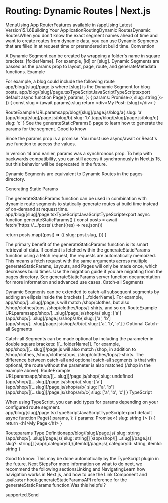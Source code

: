 # Routing: Dynamic Routes | Next.js

<p>MenuUsing App RouterFeatures available in /appUsing Latest Version15.1.6Building Your ApplicationRoutingDynamic RoutesDynamic RoutesWhen you don't know the exact segment names ahead of time and want to create routes from dynamic data, you can use Dynamic Segments that are filled in at request time or prerendered at build time.
Convention</p>
<p>A Dynamic Segment can be created by wrapping a folder's name in square brackets: [folderName]. For example, [id] or [slug].
Dynamic Segments are passed as the params prop to layout, page, route, and generateMetadata functions.
Example</p>
<p>For example, a blog could include the following route app/blog/[slug]/page.js where [slug] is the Dynamic Segment for blog posts.
app/blog/[slug]/page.tsxTypeScriptJavaScriptTypeScriptexport default async function Page({
params,
}: {
params: Promise&lt;{ slug: string }&gt;
}) {
const slug = (await params).slug
return &lt;div&gt;My Post: {slug}&lt;/div&gt;
}</p>
<p>RouteExample URLparamsapp/blog/[slug]/page.js/blog/a{ slug: 'a' }app/blog/[slug]/page.js/blog/b{ slug: 'b' }app/blog/[slug]/page.js/blog/c{ slug: 'c' }
See the generateStaticParams() page to learn how to generate the params for the segment.
Good to know</p>
<p>Since the params prop is a promise. You must use async/await or React's use function to access the values.</p>
<p>In version 14 and earlier, params was a synchronous prop. To help with backwards compatibility, you can still access it synchronously in Next.js 15, but this behavior will be deprecated in the future.</p>
<p>Dynamic Segments are equivalent to Dynamic Routes in the pages directory.</p>
<p>Generating Static Params</p>
<p>The generateStaticParams function can be used in combination with dynamic route segments to statically generate routes at build time instead of on-demand at request time.
app/blog/[slug]/page.tsxTypeScriptJavaScriptTypeScriptexport async function generateStaticParams() {
const posts = await fetch('https://.../posts').then((res) =&gt; res.json())</p>
<p>return posts.map((post) =&gt; ({
slug: post.slug,
}))
}</p>
<p>The primary benefit of the generateStaticParams function is its smart retrieval of data. If content is fetched within the generateStaticParams function using a fetch request, the requests are automatically memoized. This means a fetch request with the same arguments across multiple generateStaticParams, Layouts, and Pages will only be made once, which decreases build times.
Use the migration guide if you are migrating from the pages directory.
See generateStaticParams server function documentation for more information and advanced use cases.
Catch-all Segments</p>
<p>Dynamic Segments can be extended to catch-all subsequent segments by adding an ellipsis inside the brackets [...folderName].
For example, app/shop/[...slug]/page.js will match /shop/clothes, but also /shop/clothes/tops, /shop/clothes/tops/t-shirts, and so on.
RouteExample URLparamsapp/shop/[...slug]/page.js/shop/a{ slug: ['a'] }app/shop/[...slug]/page.js/shop/a/b{ slug: ['a', 'b'] }app/shop/[...slug]/page.js/shop/a/b/c{ slug: ['a', 'b', 'c'] }
Optional Catch-all Segments</p>
<p>Catch-all Segments can be made optional by including the parameter in double square brackets: [[...folderName]].
For example, app/shop/[[...slug]]/page.js will also match /shop, in addition to /shop/clothes, /shop/clothes/tops, /shop/clothes/tops/t-shirts.
The difference between catch-all and optional catch-all segments is that with optional, the route without the parameter is also matched (/shop in the example above).
RouteExample URLparamsapp/shop/[[...slug]]/page.js/shop{ slug: undefined }app/shop/[[...slug]]/page.js/shop/a{ slug: ['a'] }app/shop/[[...slug]]/page.js/shop/a/b{ slug: ['a', 'b'] }app/shop/[[...slug]]/page.js/shop/a/b/c{ slug: ['a', 'b', 'c'] }
TypeScript</p>
<p>When using TypeScript, you can add types for params depending on your configured route segment.
app/blog/[slug]/page.tsxTypeScriptJavaScriptTypeScriptexport default async function Page({
params,
}: {
params: Promise&lt;{ slug: string }&gt;
}) {
return &lt;h1&gt;My Page&lt;/h1&gt;
}</p>
<p>Routeparams Type Definitionapp/blog/[slug]/page.js{ slug: string }app/shop/[...slug]/page.js{ slug: string[] }app/shop/[[...slug]]/page.js{ slug?: string[] }app/[categoryId]/[itemId]/page.js{ categoryId: string, itemId: string }</p>
<p>Good to know: This may be done automatically by the TypeScript plugin in the future.
Next StepsFor more information on what to do next, we recommend the following sectionsLinking and NavigatingLearn how navigation works in Next.js, and how to use the Link Component and <code>useRouter</code> hook.generateStaticParamsAPI reference for the generateStaticParams function.Was this helpful?</p>
<p>supported.Send</p>

